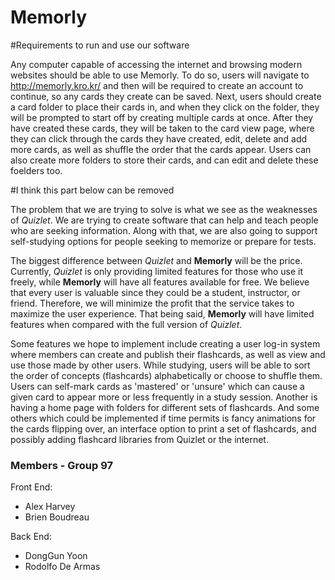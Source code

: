 # Memorly

#Requirements to run and use our software

Any computer capable of accessing the internet and browsing modern websites should be able to use Memorly. To do so, users will navigate to http://memorly.kro.kr/ and then will be required to create an account to continue, so any cards they create can be saved. Next, users should create a card folder to place their cards in, and when they click on the folder, they will be prompted to start off by creating multiple cards at once. After they have created these cards, they will be taken to the card view page, where they can click through the cards they have created, edit, delete and add more cards, as well as shuffle the order that the cards appear. Users can also create more folders to store their cards, and can edit and delete these foelders too.




#I think this part below can be removed


The problem that we are trying to solve is what we see as the weaknesses of *Quizlet*. We are trying to create software that can help and teach people who are seeking information. Along with that, we are also going to support self-studying options for people seeking to memorize or prepare for tests.  

The biggest difference between *Quizlet* and **Memorly** will be the price. Currently, *Quizlet* is only providing limited features for those who use it freely, while **Memorly** will have all features available for free. We believe that every user is valuable since they could be a student, instructor, or friend. Therefore, we will minimize the profit that the service takes to maximize the user experience. That being said, **Memorly** will have limited features when compared with the full version of *Quizlet*.

Some features we hope to implement include creating a user log-in system where members can create and publish their flashcards, as well as view and use those made by other users.  While studying, users will be able to sort the order of concepts (flashcards) alphabetically or choose to shuffle them. Users can self-mark cards as 'mastered' or 'unsure' which can cause a given card to appear more or less frequently in a study session. Another is having a home page with folders for different sets of flashcards. And some others which could be implemented if time permits is fancy animations for the cards flipping over, an interface option to print a set of flashcards, and possibly adding flashcard libraries from Quizlet or the internet.

### Members - Group 97

Front End:
- Alex Harvey
- Brien Boudreau

Back End:
- DongGun Yoon
- Rodolfo De Armas
